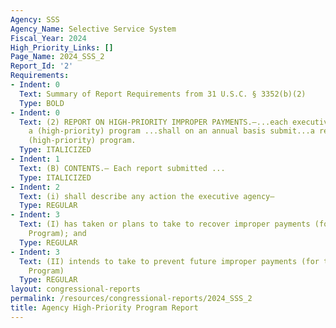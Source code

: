 ```yaml
---
Agency: SSS
Agency_Name: Selective Service System
Fiscal_Year: 2024
High_Priority_Links: []
Page_Name: 2024_SSS_2
Report_Id: '2'
Requirements:
- Indent: 0
  Text: Summary of Report Requirements from 31 U.S.C. § 3352(b)(2)
  Type: BOLD
- Indent: 0
  Text: (2) REPORT ON HIGH-PRIORITY IMPROPER PAYMENTS.—...each executive agency with
    a (high-priority) program ...shall on an annual basis submit...a report on that
    (high-priority) program.
  Type: ITALICIZED
- Indent: 1
  Text: (B) CONTENTS.— Each report submitted ...
  Type: ITALICIZED
- Indent: 2
  Text: (i) shall describe any action the executive agency—
  Type: REGULAR
- Indent: 3
  Text: (I) has taken or plans to take to recover improper payments (for the High-Priority
    Program); and
  Type: REGULAR
- Indent: 3
  Text: (II) intends to take to prevent future improper payments (for the High-Priority
    Program)
  Type: REGULAR
layout: congressional-reports
permalink: /resources/congressional-reports/2024_SSS_2
title: Agency High-Priority Program Report
---
```


